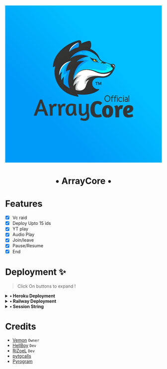 <p align="center">
  <img src="./ArrayCore.png" alt="ArrayCore Logo">
</p>
<h1 align="center">
  <b>• ArrayCore •</b>
</h1>

# Features 

- [x] Vc raid
- [x] Deploy Upto 15 ids
- [x] YT play
- [x] Audio Play
- [x] Join/leave
- [x] Pause/Resume
- [x] End

# Deployment ✨
> Click On buttons to expand !

<details>
<summary><b>• Heroku Deployment </b></summary>
<br>

> The easy way to host this bot, deploy to Heroku
> If you Deploy on Heroku you can Use Upto 8 Ids !

[![Deploy](https://www.herokucdn.com/deploy/button.svg)](https://heroku.com/deploy?template=https://github.com/The-HellBot/ArrayCore)

</details>

<details>
<summary><b>• Railway Deployment </b></summary>
<br>

> Click Below Button to deploy on railway
> If you Deploy on Railway you can Use Upto 10 Ids !

[![Deploy+on+Railway](https://railway.app/button.svg)]( https://railway.app/new/template?template=https://railway.app/new/template?template=https://github.com/The-HellBot/ArrayCore/tree/Railway&plugins=postgresql&envs=APP_ID,API_HASH,BOT_TOKEN,GROUP_MODE,HNDLR,SESSION,SESSION2,SESSION3,SESSION4,SESSION5,SESSION6,SESSION7,SESSION8,SESSION9,SESSION10&optionalEnvs=GROUP_MODE,SESSION2,SESSION3,SESSION4,SESSION5,SESSION6,SESSION7,SESSION8,SESSION9,SESSION10)

</details>

<details>
<summary><b>• Session String</b></summary>
<br>

> You'll need a API_ID & API_HASH in order to generate pyrogram session string. Get This Values from [Here.](my.telegram.org)

<h4> Generate Session via Repl.it: </h4>    
<p><a href="https://replit.com/@TheHellBot/HellBot?v=1?lite=1&outputonly=1#main.py"><img src="https://img.shields.io/badge/Generate%20On%20Repl-blueviolet?style=for-the-badge&logo=appveyor" width="200""/></a></p>

</details>

# Credits 
- [Vemon](https://github.com/Desinobita) ``Owner``
- [HellBoy](https://github.com/HellBoy-OP) ``Dev``
- [RiZoeL](https://github.com/MrRizoel) ``Dev``
- [pytgcalls](https://github.com/pytgcalls/pytgcalls)  
- [Pyrogram](https://github.com/pyrogram/pyrogram)

